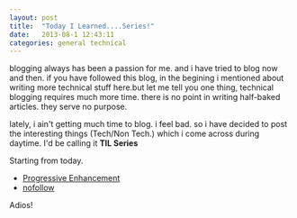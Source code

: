 ```yaml
---
layout: post
title:  "Today I Learned....Series!"
date:   2013-08-1 12:43:11
categories: general technical
---
```

blogging always has been a passion for me. and i have tried to blog now and then. if you have followed this blog, in the begining i mentioned about writing more technical stuff here.but let me tell you one thing, technical blogging requires much more time. there is no point in writing half-baked articles. they serve no purpose. 

lately, i ain't getting much time to blog. i feel bad. so i have decided to post the interesting things (Tech/Non Tech.) which i come across during daytime. I'd be calling it **TIL Series**

Starting from today.

* [Progressive Enhancement](http://en.wikipedia.org/wiki/Progressive_enhancement)
* [nofollow](http://en.wikipedia.org/wiki/Nofollow) 



Adios!

[old blog]:  http://pratiktechi.blogspot.com

